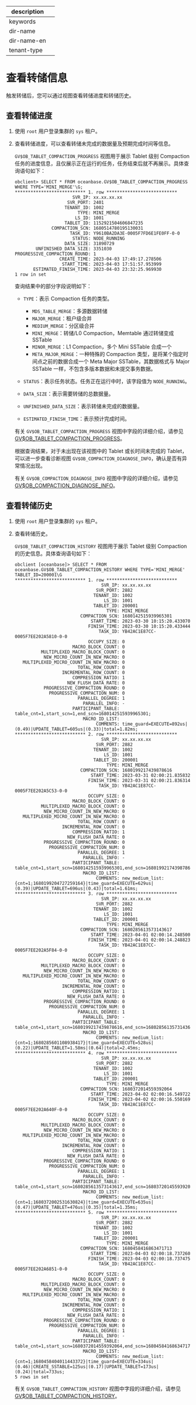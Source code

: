 |description||
|---|---|
|keywords||
|dir-name||
|dir-name-en||
|tenant-type||

# 查看转储信息

触发转储后，您可以通过视图查看转储进度和转储历史。

## 查看转储进度

1. 使用 `root` 用户登录集群的 `sys` 租户。

2. 查看转储进度，可以查看转储未完成的数据量及预期完成时间等信息。

   `GV$OB_TABLET_COMPACTION_PROGRESS` 视图用于展示 Tablet 级别 Compaction 任务的进度信息，且仅展示正在运行的任务，任务结束后就不再展示。具体查询语句如下：

   ```shell
   obclient> SELECT * FROM oceanbase.GV$OB_TABLET_COMPACTION_PROGRESS WHERE TYPE='MINI_MERGE'\G;
   *************************** 1. row ***************************
                         SVR_IP: xx.xx.xx.xx
                       SVR_PORT: 2401
                      TENANT_ID: 1002
                           TYPE: MINI_MERGE
                          LS_ID: 1001
                      TABLET_ID: 1152921504606847235
                 COMPACTION_SCN: 1680514780195130031
                        TASK_ID: Y9610BA2DA3E-0005F7FD6E1FE0FF-0-0
                         STATUS: NODE_RUNNING
                      DATA_SIZE: 31890729
           UNFINISHED_DATA_SIZE: 3351030
   PROGRESSIVE_COMPACTION_ROUND: 1
                    CREATE_TIME: 2023-04-03 17:49:17.278506
                     START_TIME: 2023-04-03 17:51:57.953999
          ESTIMATED_FINISH_TIME: 2023-04-03 23:32:25.969930
   1 row in set
   ```

   查询结果中的部分字段说明如下：

   * `TYPE`：表示 Compaction 任务的类型。
   
      * `MDS_TABLE_MERGE`：多源数据转储
      * `MAJOR_MERGE`：租户级合并
      * `MEDIUM_MERGE`：分区级合并
      * `MINI_MERGE`：转储/L0 Compaction，Memtable 通过转储变成 SSTable
      * `MINOR_MERGE`：L1 Compaction，多个 Mini SSTable 合成一个
      * `META_MAJOR_MERGE`：一种特殊的 Compaction 类型，是将某个指定时间点之前的数据合成一个 Meta Major SSTable，其数据格式与 Major SSTable 一样，不包含多版本数据和未提交事务数据。
   
   * `STATUS`：表示任务状态。任务正在运行中时，该字段值为 `NODE_RUNNING`。

   * `DATA_SIZE`：表示需要转储的总数据量。

   * `UNFINISHED_DATA_SIZE`：表示转储未完成的数据量。

   * `ESTIMATED_FINISH_TIME`：表示预计完成时间。
   
   有关 `GV$OB_TABLET_COMPACTION_PROGRESS` 视图中字段的详细介绍，请参见 [GV$OB_TABLET_COMPACTION_PROGRESS](../../../700.system-views/400.system-view-of-mysql-mode/300.performance-view-of-mysql-mode/1100.gv-ob_tablet_compaction_progress-of-mysql-mode.md)。
   
   根据查询结果，对于未出现在该视图中的 Tablet 或长时间未完成的 Tablet，可以进一步查看诊断视图 `GV$OB_COMPACTION_DIAGNOSE_INFO`，确认是否有异常情况出现。

   有关 `GV$OB_COMPACTION_DIAGNOSE_INFO` 视图中字段的详细介绍，请参见 [GV$OB_COMPACTION_DIAGNOSE_INFO](../../../700.system-views/400.system-view-of-mysql-mode/300.performance-view-of-mysql-mode/200.gv-ob_compaction_diagnose_info-of-mysql-mode.md)。


## 查看转储历史


1. 使用 `root` 用户登录集群的 `sys` 租户。

2. 查看转储历史。

   `GV$OB_TABLET_COMPACTION_HISTORY` 视图用于展示 Tablet 级别 Compaction 的历史信息。具体查询语句如下：

   ```shell
   obclient [oceanbase]> SELECT * FROM oceanbase.GV$OB_TABLET_COMPACTION_HISTORY WHERE TYPE='MINI_MERGE' TABLET_ID=200001\G
   *************************** 1. row ***************************
                                    SVR_IP: xx.xx.xx.xx
                                  SVR_PORT: 2882
                                 TENANT_ID: 1002
                                     LS_ID: 1001
                                 TABLET_ID: 200001
                                      TYPE: MINI_MERGE
                            COMPACTION_SCN: 1680142515939965301
                                START_TIME: 2023-03-30 10:15:20.433070
                               FINISH_TIME: 2023-03-30 10:15:20.433444
                                   TASK_ID: YB42AC1E87CC-0005F7EE202A5810-0-0
                               OCCUPY_SIZE: 0
                         MACRO_BLOCK_COUNT: 0
             MULTIPLEXED_MACRO_BLOCK_COUNT: 0
              NEW_MICRO_COUNT_IN_NEW_MACRO: 0
      MULTIPLEXED_MICRO_COUNT_IN_NEW_MACRO: 0
                           TOTAL_ROW_COUNT: 0
                     INCREMENTAL_ROW_COUNT: 0
                         COMPRESSION_RATIO: 1
                       NEW_FLUSH_DATA_RATE: 0
              PROGRESSIVE_COMPACTION_ROUND: 0
                PROGRESSIVE_COMPACTION_NUM: 0
                           PARALLEL_DEGREE: 1
                             PARALLEL_INFO: -
                         PARTICIPANT_TABLE: table_cnt=1,start_scn=1,end_scn=1680142515939965301;
                             MACRO_ID_LIST:
                                  COMMENTS: time_guard=EXECUTE=892us|(0.49)|UPDATE_TABLET=605us|(0.33)|total=1.82ms;
   *************************** 2. row ***************************
                                    SVR_IP: xx.xx.xx.xx
                                  SVR_PORT: 2882
                                 TENANT_ID: 1002
                                     LS_ID: 1001
                                 TABLET_ID: 200001
                                      TYPE: MINI_MERGE
                            COMPACTION_SCN: 1680199217439878616
                                START_TIME: 2023-03-31 02:00:21.835832
                               FINISH_TIME: 2023-03-31 02:00:21.836314
                                   TASK_ID: YB42AC1E87CC-0005F7EE202A5C53-0-0
                               OCCUPY_SIZE: 0
                         MACRO_BLOCK_COUNT: 0
             MULTIPLEXED_MACRO_BLOCK_COUNT: 0
              NEW_MICRO_COUNT_IN_NEW_MACRO: 0
      MULTIPLEXED_MICRO_COUNT_IN_NEW_MACRO: 0
                           TOTAL_ROW_COUNT: 0
                     INCREMENTAL_ROW_COUNT: 0
                         COMPRESSION_RATIO: 1
                       NEW_FLUSH_DATA_RATE: 0
              PROGRESSIVE_COMPACTION_ROUND: 0
                PROGRESSIVE_COMPACTION_NUM: 0
                           PARALLEL_DEGREE: 1
                             PARALLEL_INFO: -
                         PARTICIPANT_TABLE: table_cnt=1,start_scn=1680142515939965301,end_scn=1680199217439878616;
                             MACRO_ID_LIST:
                                  COMMENTS: new_medium_list:{cnt=1;1680199204727259164}|time_guard=EXECUTE=629us|(0.39)|UPDATE_TABLET=696us|(0.43)|total=1.61ms;
   *************************** 3. row ***************************
                                    SVR_IP: xx.xx.xx.xx
                                  SVR_PORT: 2882
                                 TENANT_ID: 1002
                                     LS_ID: 1001
                                 TABLET_ID: 200001
                                      TYPE: MINI_MERGE
                            COMPACTION_SCN: 1680285613573143617
                                START_TIME: 2023-04-01 02:00:14.248500
                               FINISH_TIME: 2023-04-01 02:00:14.248823
                                   TASK_ID: YB42AC1E87CC-0005F7EE202A5F84-0-0
                               OCCUPY_SIZE: 0
                         MACRO_BLOCK_COUNT: 0
             MULTIPLEXED_MACRO_BLOCK_COUNT: 0
              NEW_MICRO_COUNT_IN_NEW_MACRO: 0
      MULTIPLEXED_MICRO_COUNT_IN_NEW_MACRO: 0
                           TOTAL_ROW_COUNT: 0
                     INCREMENTAL_ROW_COUNT: 0
                         COMPRESSION_RATIO: 1
                       NEW_FLUSH_DATA_RATE: 0
              PROGRESSIVE_COMPACTION_ROUND: 0
                PROGRESSIVE_COMPACTION_NUM: 0
                           PARALLEL_DEGREE: 1
                             PARALLEL_INFO: -
                         PARTICIPANT_TABLE: table_cnt=1,start_scn=1680199217439878616,end_scn=1680285613573143617;
                             MACRO_ID_LIST:
                                  COMMENTS: new_medium_list:{cnt=1;1680285601108938417}|time_guard=EXECUTE=528us|(0.22)|UPDATE_TABLET=1.58ms|(0.64)|total=2.45ms;
   *************************** 4. row ***************************
                                    SVR_IP: xx.xx.xx.xx
                                  SVR_PORT: 2882
                                 TENANT_ID: 1002
                                     LS_ID: 1001
                                 TABLET_ID: 200001
                                      TYPE: MINI_MERGE
                            COMPACTION_SCN: 1680372014559392064
                                START_TIME: 2023-04-02 02:00:16.549722
                               FINISH_TIME: 2023-04-02 02:00:16.550169
                                   TASK_ID: YB42AC1E87CC-0005F7EE202A640F-0-0
                               OCCUPY_SIZE: 0
                         MACRO_BLOCK_COUNT: 0
             MULTIPLEXED_MACRO_BLOCK_COUNT: 0
              NEW_MICRO_COUNT_IN_NEW_MACRO: 0
      MULTIPLEXED_MICRO_COUNT_IN_NEW_MACRO: 0
                           TOTAL_ROW_COUNT: 0
                     INCREMENTAL_ROW_COUNT: 0
                         COMPRESSION_RATIO: 1
                       NEW_FLUSH_DATA_RATE: 0
              PROGRESSIVE_COMPACTION_ROUND: 0
                PROGRESSIVE_COMPACTION_NUM: 0
                           PARALLEL_DEGREE: 1
                             PARALLEL_INFO: -
                         PARTICIPANT_TABLE: table_cnt=1,start_scn=1680285613573143617,end_scn=1680372014559392064;
                             MACRO_ID_LIST:
                                  COMMENTS: new_medium_list:{cnt=1;1680372002531630824}|time_guard=EXECUTE=635us|(0.47)|UPDATE_TABLET=476us|(0.35)|total=1.35ms;
   *************************** 5. row ***************************
                                    SVR_IP: xx.xx.xx.xx
                                  SVR_PORT: 2882
                                 TENANT_ID: 1002
                                     LS_ID: 1001
                                 TABLET_ID: 200001
                                      TYPE: MINI_MERGE
                            COMPACTION_SCN: 1680458416863471713
                                START_TIME: 2023-04-03 02:00:18.737260
                               FINISH_TIME: 2023-04-03 02:00:18.737475
                                   TASK_ID: YB42AC1E87CC-0005F7EE202A6851-0-0
                               OCCUPY_SIZE: 0
                         MACRO_BLOCK_COUNT: 0
             MULTIPLEXED_MACRO_BLOCK_COUNT: 0
              NEW_MICRO_COUNT_IN_NEW_MACRO: 0
      MULTIPLEXED_MICRO_COUNT_IN_NEW_MACRO: 0
                           TOTAL_ROW_COUNT: 0
                     INCREMENTAL_ROW_COUNT: 0
                         COMPRESSION_RATIO: 1
                       NEW_FLUSH_DATA_RATE: 0
              PROGRESSIVE_COMPACTION_ROUND: 0
                PROGRESSIVE_COMPACTION_NUM: 0
                           PARALLEL_DEGREE: 1
                             PARALLEL_INFO: -
                         PARTICIPANT_TABLE: table_cnt=1,start_scn=1680372014559392064,end_scn=1680458416863471713;
                             MACRO_ID_LIST:
                                  COMMENTS: new_medium_list:{cnt=1;1680458404011443372}|time_guard=EXECUTE=334us|(0.46)|CREATE_SSTABLE=125us|(0.17)|UPDATE_TABLET=173us|(0.24)|total=733us;
   5 rows in set
   ```

   有关 `GV$OB_TABLET_COMPACTION_HISTORY` 视图中字段的详细介绍，请参见 [GV$OB_TABLET_COMPACTION_HISTORY](../../../700.system-views/400.system-view-of-mysql-mode/300.performance-view-of-mysql-mode/1000.gv-ob_tablet_compaction_history-of-mysql-mode.md)。
